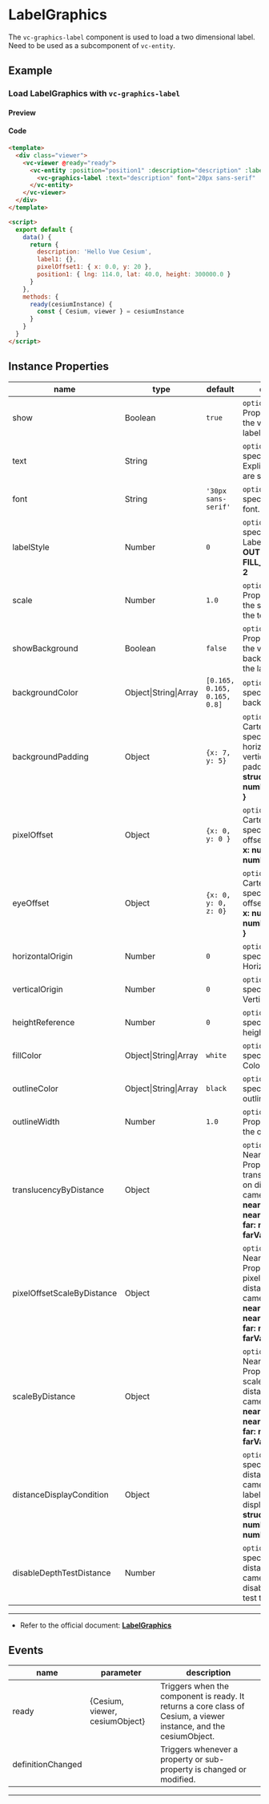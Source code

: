 # LabelGraphics

The `vc-graphics-label` component is used to load a two dimensional label. Need to be used as a subcomponent of `vc-entity`.

## Example

### Load LabelGraphics with `vc-graphics-label`

#### Preview

<doc-preview>
 <template>
    <div class="viewer">
      <vc-viewer @ready="ready">
        <vc-entity :position="position1" :description="description" :label.sync="label1">
          <vc-graphics-label :text="description" font="20px sans-serif" :pixel-offset="pixelOffset1"></vc-graphics-label>
        </vc-entity>
      </vc-viewer>
    </div>
  </template>

  <script>
    export default {
      data () {
        return {
          description: 'Hello Vue Cesium',
          label1: {},
          pixelOffset1: { x: 0.0, y: 20},
          position1: { lng: 114.0, lat: 40.0, height: 300000.0 }
        }
      },
      methods: {
        ready (cesiumInstance) {
          const {Cesium, viewer} = cesiumInstance
        }
      }
    }
  </script>
</doc-preview>

#### Code

```html
<template>
  <div class="viewer">
    <vc-viewer @ready="ready">
      <vc-entity :position="position1" :description="description" :label.sync="label1">
        <vc-graphics-label :text="description" font="20px sans-serif" :pixel-offset="pixelOffset1"></vc-graphics-label>
      </vc-entity>
    </vc-viewer>
  </div>
</template>

<script>
  export default {
    data() {
      return {
        description: 'Hello Vue Cesium',
        label1: {},
        pixelOffset1: { x: 0.0, y: 20 },
        position1: { lng: 114.0, lat: 40.0, height: 300000.0 }
      }
    },
    methods: {
      ready(cesiumInstance) {
        const { Cesium, viewer } = cesiumInstance
      }
    }
  }
</script>
```

## Instance Properties

<!-- prettier-ignore -->
| name | type | default | description |
| ---- | ---- | ------- | ----------- |
| show | Boolean | `true` | `optional` A boolean Property specifying the visibility of the label. |
| text | String | | `optional` A Property specifying the text. Explicit newlines '\n' are supported. |
| font | String | `'30px sans-serif'` | `optional` A Property specifying the CSS font. |
| labelStyle | Number | `0` | `optional` A Property specifying the LabelStyle. **FILL: 0, OUTLINE: 1, FILL_AND_OUTLINE: 2** |
| scale | Number | `1.0` | `optional` A numeric Property specifying the scale to apply to the text. |
| showBackground | Boolean | `false` | `optional` A boolean Property specifying the visibility of the background behind the label. |
| backgroundColor | Object\|String\|Array | `[0.165, 0.165, 0.165, 0.8]` | `optional` A Property specifying the background Color. |
| backgroundPadding | Object | `{x: 7, y: 5}` | `optional` A Cartesian2 Property specifying the horizontal and vertical background padding in pixels. **structure: { x: number, y: number }** |
| pixelOffset | Object | `{x: 0, y: 0 }` | `optional` A Cartesian2 Property specifying the pixel offset. **structure: { x: number, y: number }** |
| eyeOffset | Object | `{x: 0, y: 0, z: 0}` | `optional` A Cartesian3 Property specifying the eye offset. **structure: { x: number, y: number, z: number }** |
| horizontalOrigin | Number | `0` | `optional` A Property specifying the HorizontalOrigin. |
| verticalOrigin | Number | `0` | `optional` A Property specifying the VerticalOrigin. |
| heightReference | Number | `0` | `optional` A Property specifying what the height is relative to. |
| fillColor | Object\|String\|Array | `white` | `optional` A Property specifying the fill Color. |
| outlineColor | Object\|String\|Array | `black` | `optional` A Property specifying the outline Color. |
| outlineWidth | Number | `1.0` | `optional` A numeric Property specifying the outline width. |
| translucencyByDistance | Object | | `optional` A NearFarScalar Property used to set translucency based on distance from the camera. **structure: { near: number, nearValue: number, far: number, farValue: number }** |
| pixelOffsetScaleByDistance | Object | | `optional` A NearFarScalar Property used to set pixelOffset based on distance from the camera. **structure: { near: number, nearValue: number, far: number, farValue: number }** |
| scaleByDistance | Object | | `optional` A NearFarScalar Property used to set scale based on distance from the camera. **structure: { near: number, nearValue: number, far: number, farValue: number }** |
| distanceDisplayCondition | Object | | `optional` A Property specifying at what distance from the camera that this label will be displayed. **structure: { near: number, far: number }** |
| disableDepthTestDistance | Number | | `optional` A Property specifying the distance from the camera at which to disable the depth test to. |

---

- Refer to the official document: **[LabelGraphics](https://cesium.com/docs/cesiumjs-ref-doc/LabelGraphics.html)**

## Events

<!-- prettier-ignore -->
| name | parameter | description |
| ---- | --------- | ----------- |
| ready | {Cesium, viewer, cesiumObject} | Triggers when the component is ready. It returns a core class of Cesium, a viewer instance, and the cesiumObject. |
| definitionChanged | | Triggers whenever a property or sub-property is changed or modified. |

---
